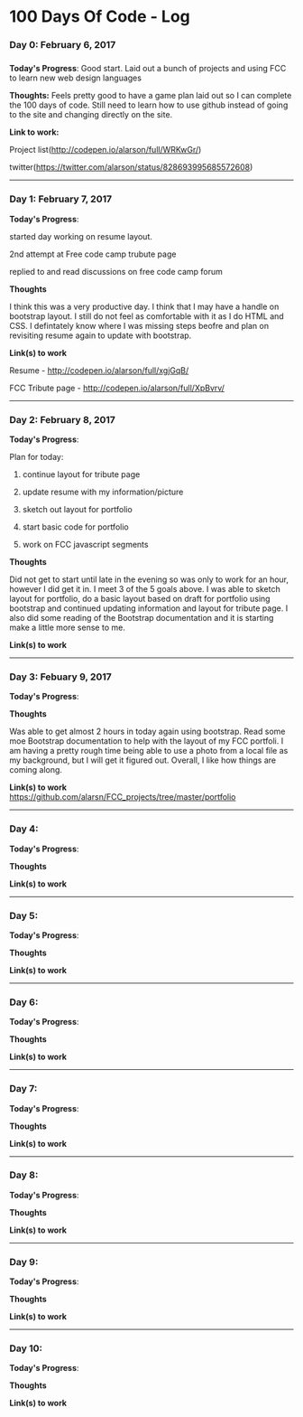 # 100 Days Of Code - Log

### Day 0: February 6, 2017 
#####

**Today's Progress**:
Good start. Laid out a bunch of projects and using FCC to learn new web design languages

**Thoughts:**
Feels pretty good to have a game plan laid out so I can complete the 100 days of code. Still need to learn how to use github instead of going to the site and changing directly on the site.

**Link to work:**

Project list(http://codepen.io/alarson/full/WRKwGr/)

twitter(https://twitter.com/alarson/status/828693995685572608)

---------------------------------------------------------

### Day 1: February 7, 2017 

**Today's Progress**: 

started day working on resume layout.

2nd attempt at Free code camp trubute page

replied to and read discussions on free code camp forum

**Thoughts** 

I think this was a very productive day. I think that I may have a handle on bootstrap layout. I still do not feel as comfortable with it as I do HTML and CSS. I defintately know where I was missing steps beofre and plan on revisiting resume again to update with bootstrap.

**Link(s) to work**

Resume - http://codepen.io/alarson/full/xgjGqB/

FCC Tribute page - http://codepen.io/alarson/full/XpBvrv/

---------------------------------------------------------

### Day 2: February 8, 2017

**Today's Progress**: 

Plan for today:

1. continue layout for tribute page

2. update resume with my information/picture

3. sketch out layout for portfolio

4. start basic code for portfolio

5. work on FCC javascript segments


**Thoughts** 

Did not get to start until late in the evening so was only to work for an hour, however I did get it in. I meet 3 of the 5 goals above. I was able to sketch layout for portfolio, do a basic layout based on draft for portfolio using bootstrap and continued updating information and layout for tribute page. I also did some reading of the Bootstrap documentation and it is starting make a little more sense to me.

**Link(s) to work**


---------------------------------------------------------

### Day 3: Febuary 9, 2017

**Today's Progress**: 


**Thoughts** 

Was able to get almost 2 hours in today again using bootstrap. Read some moe Bootstrap documentation to help with the layout of my FCC portfoli. I am having a pretty rough time being able to use a photo from a local file as my background, but I will get it figured out. Overall, I like how things are coming along.

**Link(s) to work**
https://github.com/alarsn/FCC_projects/tree/master/portfolio

---------------------------------------------------------

### Day 4: 

**Today's Progress**: 

**Thoughts** 

**Link(s) to work**

---------------------------------------------------------

### Day 5: 

**Today's Progress**: 

**Thoughts** 

**Link(s) to work**

---------------------------------------------------------

### Day 6: 

**Today's Progress**: 

**Thoughts** 

**Link(s) to work**

---------------------------------------------------------

### Day 7: 

**Today's Progress**: 

**Thoughts** 

**Link(s) to work**

---------------------------------------------------------

### Day 8: 

**Today's Progress**: 

**Thoughts** 

**Link(s) to work**

---------------------------------------------------------

### Day 9: 

**Today's Progress**: 

**Thoughts** 

**Link(s) to work**

---------------------------------------------------------

### Day 10: 

**Today's Progress**: 

**Thoughts** 

**Link(s) to work**
